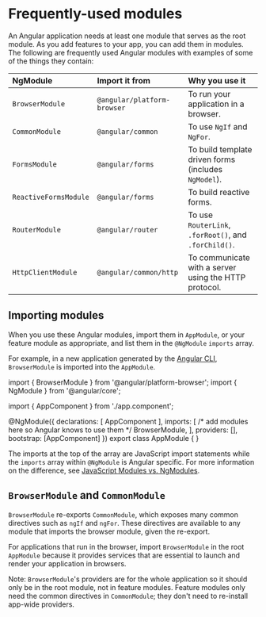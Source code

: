 # Frequently-used modules

An Angular application needs at least one module that serves as the root module.
As you add features to your app, you can add them in modules.
The following are frequently used Angular modules with examples of some of the things they contain:

| NgModule              | Import it from              | Why you use it |
|:---                   |:---                         |:---            |
| `BrowserModule`       | `@angular/platform-browser` | To run your application in a browser.                  |
| `CommonModule`        | `@angular/common`           | To use `NgIf` and `NgFor`.                             |
| `FormsModule`         | `@angular/forms`            | To build template driven forms \(includes `NgModel`\). |
| `ReactiveFormsModule` | `@angular/forms`            | To build reactive forms.                               |
| `RouterModule`        | `@angular/router`           | To use `RouterLink`, `.forRoot()`, and `.forChild()`.  |
| `HttpClientModule`    | `@angular/common/http`      | To communicate with a server using the HTTP protocol.  |

## Importing modules

When you use these Angular modules, import them in `AppModule`, or your feature module as appropriate, and list them in the `@NgModule` `imports` array.

For example, in a new application generated by the [Angular CLI](/tools/cli), `BrowserModule` is imported into the `AppModule`.

<docs-code language="typescript" highlight="[1,11,12]">
import { BrowserModule } from '@angular/platform-browser';
import { NgModule } from '@angular/core';

import { AppComponent } from './app.component';

@NgModule({
  declarations: [
    AppComponent
  ],
  imports: [
    /* add modules here so Angular knows to use them */
    BrowserModule,
  ],
  providers: [],
  bootstrap: [AppComponent]
})
export class AppModule { }

</docs-code>

The imports at the top of the array are JavaScript import statements while the `imports` array within `@NgModule` is Angular specific.
For more information on the difference, see [JavaScript Modules vs. NgModules](guide/ngmodules/vs-jsmodule).

## `BrowserModule` and `CommonModule`

`BrowserModule` re-exports `CommonModule`, which exposes many common directives such as `ngIf` and `ngFor`.
These directives are available to any module that imports the browser module, given the re-export.

For applications that run in the browser, import `BrowserModule` in the root `AppModule` because it provides services that are essential to launch and render your application in browsers.

Note: `BrowserModule`'s providers are for the whole application so it should only be in the root module, not in feature modules. Feature modules only need the common directives in `CommonModule`; they don't need to re-install app-wide providers.
